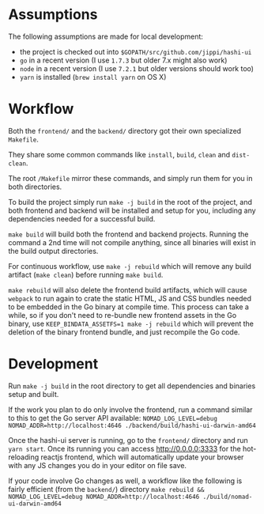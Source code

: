 # Assumptions

The following assumptions are made for local development:

- the project is checked out into `$GOPATH/src/github.com/jippi/hashi-ui`
- `go` in a recent version (I use `1.7.3` but older 7.x might also work)
- `node` in a recent version (I use `7.2.1` but older versions should work too)
- `yarn` is installed (`brew install yarn` on OS X)

# Workflow

Both the `frontend/` and the `backend/` directory got their own specialized `Makefile`.

They share some common commands like `install`, `build`, `clean` and `dist-clean`.

The root `/Makefile` mirror these commands, and simply run them for you in both directories.

To build the project simply run `make -j build` in the root of the project, and both frontend and backend will be
installed and setup for you, including any dependencies needed for a successful build.

`make build` will build both the frontend and backend projects. Running the command a 2nd time will not compile anything,
since all binaries will exist in the build output directories.

For continuous workflow, use `make -j rebuild` which will remove any build artifact (`make clean`) before running `make build`.

`make rebuild` will also delete the frontend build artifacts, which will cause `webpack` to run again to crate the static
HTML, JS and CSS bundles needed to be embedded in the Go binary at compile time. This process can take a while, so if you
don't need to re-bundle new frontend assets in the Go binary, use `KEEP_BINDATA_ASSETFS=1 make -j rebuild` which will prevent
the deletion of the binary frontend bundle, and just recompile the Go code.

# Development

Run `make -j build` in the root directory to get all dependencies and binaries setup and built.

If the work you plan to do only involve the frontend, run a command similar to this to get the Go server API available:
`NOMAD_LOG_LEVEL=debug NOMAD_ADDR=http://localhost:4646 ./backend/build/hashi-ui-darwin-amd64`

Once the hashi-ui server is running, go to the `frontend/` directory and run `yarn start`.
Once its running you can access http://0.0.0.0:3333 for the hot-reloading reactjs frontend, which will automatically
update your browser with any JS changes you do in your editor on file save.

If your code involve Go changes as well, a workflow like the following is fairly efficient (from the `backend/`) directory
`make rebuild && NOMAD_LOG_LEVEL=debug NOMAD_ADDR=http://localhost:4646 ./build/nomad-ui-darwin-amd64`
